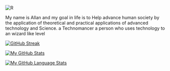 
![R](https://github.com/DarkStarStrix/DarkStarStrix/assets/108637439/d3d57c4f-d185-424b-a7c5-f9f64ddb6cdb)

My name is Allan and my goal in life is to Help advance human society by the application of theoretical and practical applications of advanced technology and Science.
a Technomancer a person who uses technology to an wizard like level

[![GitHub Streak](http://github-readme-streak-stats.herokuapp.com?user=DarkStarStrix&theme=dark&background=000000)](https://git.io/streak-stats)

[![My GitHub Stats](https://github-readme-stats.vercel.app/api/?username=DarkStarStrix&count_private=true&theme=tokyonight&showicons=true)]()

[![My GitHub Language Stats](https://github-readme-stats.vercel.app/api/top-langs/?username=DarkStarStrix&langs_count=5&theme=tokyonight)]()
